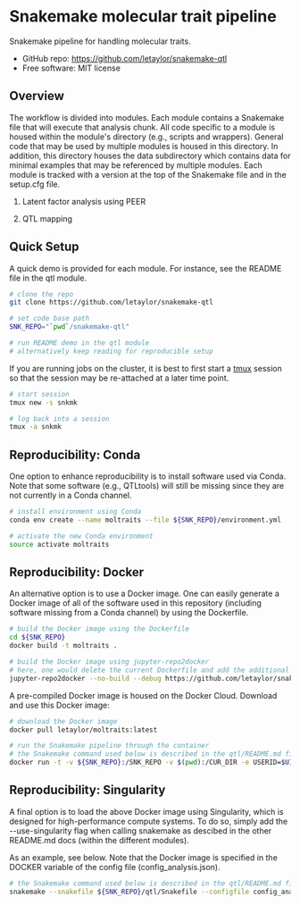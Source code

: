 Snakemake molecular trait pipeline
==================================

Snakemake pipeline for handling molecular traits.

* GitHub repo: https://github.com/letaylor/snakemake-qtl
* Free software: MIT license


Overview
--------

The workflow is divided into modules. Each module contains a Snakemake file that will execute that analysis chunk. All code specific to a module is housed within the module's directory (e.g., scripts and wrappers). General code that may be used by multiple modules is housed in this directory. In addition, this directory houses the data subdirectory which contains data for minimal examples that may be referenced by multiple modules. Each module is tracked with a version at the top of the Snakemake file and in the setup.cfg file.

1. Latent factor analysis using PEER

2. QTL mapping


Quick Setup
-----------

A quick demo is provided for each module. For instance, see the README file in the qtl module. 

```bash
# clone the repo
git clone https://github.com/letaylor/snakemake-qtl

# set code base path
SNK_REPO="`pwd`/snakemake-qtl"

# run README demo in the qtl module
# alternatively keep reading for reproducible setup
```

If you are running jobs on the cluster, it is best to first start a [tmux](https://github.com/tmux/tmux) session so that the session may be re-attached at a later time point. 

```bash
# start session
tmux new -s snkmk

# log back into a session
tmux -a snkmk
```


Reproducibility: Conda   
----------------------

One option to enhance reproducibility is to install software used via Conda. Note that some software (e.g., QTLtools) will still be missing since they are not currently in a Conda channel.

```bash
# install environment using Conda
conda env create --name moltraits --file ${SNK_REPO}/environment.yml

# activate the new Conda environment
source activate moltraits
```


Reproducibility: Docker
-----------------------

An alternative option is to use a Docker image. One can easily generate a Docker image of all of the software used in this repository (including software missing from a Conda channel) by using the Dockerfile. 

```bash
# build the Docker image using the Dockerfile
cd ${SNK_REPO}
docker build -t moltraits .

# build the Docker image using jupyter-repo2docker 
# here, one would delete the current Dockerfile and add the additional install files via postBuild
jupyter-repo2docker --no-build --debug https://github.com/letaylor/snakemake-qtl
```

A pre-compiled Docker image is housed on the Docker Cloud. Download and use this Docker image:

```bash
# download the Docker image 
docker pull letaylor/moltraits:latest

# run the Snakemake pipeline through the container
# the Snakemake command used below is described in the qtl/README.md file
docker run -t -v ${SNK_REPO}:/SNK_REPO -v $(pwd):/CUR_DIR -e USERID=$UID letaylor/moltraits:latest "snakemake --snakefile /SNK_REPO/qtl/Snakefile --directory /CUR_DIR --configfile /CUR_DIR/config_analysis.json --printshellcmds"
```


Reproducibility: Singularity
----------------------------

A final option is to load the above Docker image using Singularity, which is designed for high-performance compute systems. To do so, simply add the --use-singularity flag when calling snakemake as descibed in the other README.md docs (within the different modules).

As an example, see below. Note that the Docker image is specified in the DOCKER variable of the config file (config_analysis.json).

```bash
# the Snakemake command used below is described in the qtl/README.md file
snakemake --snakefile ${SNK_REPO}/qtl/Snakefile --configfile config_analysis.json --printshellcmds --use-singularity --singularity-prefix $(pwd)/.snakemake/singularity
```

